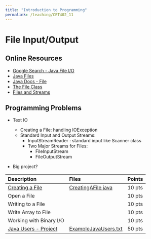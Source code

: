```yaml
---
title: "Introduction to Programming"
permalink: /teaching/CET402_11
---
```


# File Input/Output

## Online Resources
- [Google Search - Java File I/O](https://www.google.com/search?q=java+file+i+o+examples&rlz=1C1SQJL_enUS837US837&oq=java+file+i%2Fo+ex&aqs=chrome.2.69i57j33l5.5424j0j7&sourceid=chrome&ie=UTF-8)
- [Java Files](https://www.tutorialspoint.com/java/java_files_io.htm)
- [Java Docs - File](https://docs.oracle.com/javase/tutorial/essential/io/file.html)
- [The File Class](https://www.youtube.com/watch?v=7fC9nL3_AQQ)
- [Files and Streams](https://www.youtube.com/watch?v=3YRahx2ltSg)

## Programming Problems

- Text IO
  - Creating a File: handling IOException
  - Standard Input and Output Streams:
    - InputStreamReader : standard input like Scanner class
    - Two Major Streams for Files:
      - FileInputStream
      - FileOutputStream

- Big project?


| Description                                             | Files                                                             | Points |
| :------------------------------------------------------ | :---------------------------------------------------------------- | :----- |
| [Creating a File](/teaching/CET402_CreatingAFile)       | [CreatingAFile.java](/files/CET402/java_files/CreatingAFile.java) | 10 pts |
| Open a File                                             |                                                                   | 10 pts |
| Writing to a File                                       |                                                                   | 10 pts |
| Write Array to File                                     |                                                                   | 10 pts |
| Working with Binary I/O                                 |                                                                   | 10 pts |
| [Java Users - Project](/teaching/CET402_FileIO_Project) | [ExampleJavaUsers.txt](/files/CET402/ExampleJavaUsers.txt)        | 50 pts |
